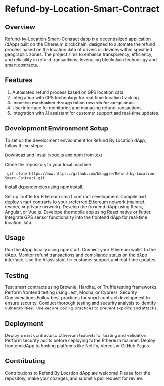 # Refund-by-Location-Smart-Contract


## Overview
Refund-by-Location-Smart-Contract dapp is a decentralized application (dApp) built on the Ethereum blockchain, designed to automate the refund process based on the location data of drivers or devices within specified geographic zones. The project aims to enhance transparency, efficiency, and reliability in refund transactions, leveraging blockchain technology and smart contracts.

## Features
1. Automated refund process based on GPS location data.
2. Integration with GPS technology for real-time location tracking.
3. Incentive mechanism through token rewards for compliance.
4. User interface for monitoring and managing refund transactions.
5. Integration with AI assistant for customer support and real-time updates.

## Development Environment Setup
To set up the development environment for Refund By Location dApp, follow these steps:

Download and Install Node.js and npm from
[text](https://nodejs.org/en/download)

Clone the repository to your local machine.
```
 git clone https://www.https://github.com/bkaggle/Refund-by-Location-Smart-Contract.git

```


Install dependencies using npm install.

Set up Truffle for Ethereum smart contract development.
Compile and deploy smart contracts to your preferred Ethereum network (mainnet, testnet, or private network).
Develop the frontend dApp using React, Angular, or Vue.js.
Develope the mobile app using React native or flutter.
Integrate GPS sensor functionality into the frontend dApp for real-time location data.

## Usage
Run the dApp locally using npm start.
Connect your Ethereum wallet to the dApp.
Monitor refund transactions and compliance status on the dApp interface.
Use the AI assistant for customer support and real-time updates.

## Testing
Test smart contracts using Brownie, Hardhat, or Truffle testing frameworks.
Perform frontend testing using Jest, Mocha, or Cypress.
Security Considerations
Follow best practices for smart contract development to ensure security.
Conduct thorough testing and security analysis to identify vulnerabilities.
Use secure coding practices to prevent exploits and attacks.

## Deployment
Deploy smart contracts to Ethereum testnets for testing and validation.
Perform security audits before deploying to the Ethereum mainnet.
Deploy frontend dApp to hosting platforms like Netlify, Vercel, or GitHub Pages.

## Contributing
Contributions to Refund By Location dApp are welcome! Please fork the repository, make your changes, and submit a pull request for review.

